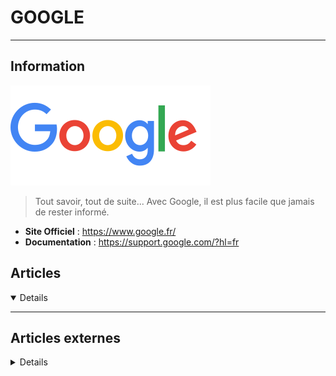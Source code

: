 # GOOGLE
---

## <i class="fa-solid fa-hashtag"></i> Information

![Logo](../../_media/apps/google/google_logo.svg ':size=250 :no-zoom')


> <i class="fa-solid fa-quote-left"></i> Tout savoir, tout de suite... Avec Google, il est plus facile que jamais de rester informé. <i class="fa-solid fa-quote-left fa-rotate-180"></i>


- <i class="fa-solid fa-globe"></i> **Site Officiel** : https://www.google.fr/
- <i class="fa-solid fa-book"></i> **Documentation** : https://support.google.com/?hl=fr



## <i class="fa-regular fa-newspaper"></i> Articles

<details open>

</details>

---

## <i class="fa-solid fa-glasses"></i> Articles externes

<details>

- [10 Tips and Tricks to Use Google Search More Effectively](https://www.makeuseof.com/tips-tricks-to-use-google-search-effectively/)
- [4 Essential Google Account Settings to Change for Better Security](https://www.makeuseof.com/tag/google-account-settings-security/)
- [6 Ways To Get Unfiltered Google Search Results](https://www.makeuseof.com/google-unfiltered-search-results/)
- [7 Useful Google Keep Tips and Features for Better Lists](https://www.makeuseof.com/tag/google-keep-lists/)
- [A Guide to Google Tools: Tips and Tricks You Can’t Live Without](https://www.makeuseof.com/tag/guide-google-tools-tips-tricks-cant-live-without/)
- [Au revoir Google](https://www.camilleroux.com/2019/05/15/au-revoir-google/)
- [Comment quitter définitivement le monde de Google en 24 heures ?](https://geek-mexicain.net/comment-quitter-definitivement-le-monde-de-google-en-24-heures)
- [Connaissez-vous ces 20 easter eggs dans Google ?](https://www.clubic.com/pro/entreprises/google/actualite-418743-connaissez-vous-ces-20-easter-eggs-dans-google.html)
- [Empêcher Google de vous suivre à la trace](https://www.pcastuces.com/pratique/internet/google_vie_privee/page1.htm?xtor=RSS-4)
- [Forget Your Password: How to Securely Sign In to Google With Your Phone](https://www.makeuseof.com/google-prompts-sign-in-to-google-using-phone/)
- [Google : comment gérer son historique Web et de localisation ?](https://www.it-connect.fr/google-comment-gerer-son-historique-web-et-de-localisation/)
- [Google : de nouveaux raccourcis .new depuis la barre d’adresse](https://www.it-connect.fr/google-de-nouveaux-raccourcis-new-depuis-la-barre-dadresse/)
- [Google Dorks – Google Hacking : exploiter toute la puissance de Google](https://www.it-connect.fr/google-dorks-google-hacking-exploiter-toute-la-puissance-de-google/)
- [How Do I Delete Previous Google Searches From History?](https://www.makeuseof.com/tag/clear-previous-google-searches/)
- [How to Access Your Google History and Delete All Activity](https://www.makeuseof.com/google-history-delete-all-my-activity/)
- [How to Manage Multiple Google Accounts on Your Android Phone](https://www.makeuseof.com/tag/how-to-manage-multiple-google-gmail-accounts-android/)
- [How to Recover Deleted Contacts From Your Google Account on Android](https://www.makeuseof.com/recover-deleted-contacts-android/)
- [How to Set Up Back-Up Authenticator Codes for Your Google Account](https://www.makeuseof.com/how-to-set-up-back-up-authenticator-codes-google-account/)
- [How to Stop Google From Showing You Personalized Search Results](https://www.makeuseof.com/how-to-stop-google-showing-personalized-results/)
- [L’explication des opérateurs de recherches Google](https://www.brandwatch.com/fr/blog/lexplication-des-operateurs-de-recherches-google/)
- [You can now permanently delete your location history, and web and app activity data on Google](https://hub.packtpub.com/you-can-now-permanently-delete-your-location-history-and-web-and-app-activity-data-on-google/)
- [You Can Now Quickly Delete the Last 15 Minutes of Your Google Search History](https://www.makeuseof.com/google-delete-15-mins-search-history/)

</details>
